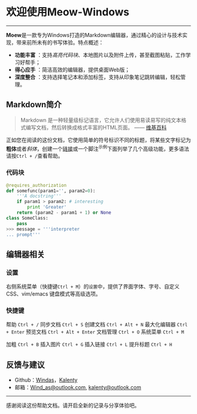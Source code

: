 # 欢迎使用Meow-Windows


-------------------
**Moew**是一款专为Windows打造的Markdown编辑器，通过精心的设计与技术实现，带来前所未有的书写体验。特点概述：
 
- **功能丰富** ：支持*高亮代码块*、本地图片以及附件上传，甚至截图粘贴，工作学习好帮手；
- **得心应手** ：简洁高效的编辑器，提供桌面Web版；
- **深度整合** ：支持选择笔记本和添加标签，支持从印象笔记跳转编辑，轻松管理。


## Markdown简介

> Markdown 是一种轻量级标记语言，它允许人们使用易读易写的纯文本格式编写文档，然后转换成格式丰富的HTML页面。    —— [维基百科](https://zh.wikipedia.org/wiki/Markdown)

正如您在阅读的这份文档，它使用简单的符号标识不同的标题，将某些文字标记为**粗体**或者*斜体*，创建一个[链接](http://www.example.com)或一个脚注<sup>示例</sup>下面列举了几个高级功能，更多语法请按`Ctrl + /`查看帮助。 

### 代码块
``` python
@requires_authorization
def somefunc(param1='', param2=0):
    '''A docstring'''
    if param1 > param2: # interesting
        print 'Greater'
    return (param2 - param1 + 1) or None
class SomeClass:
    pass
>>> message = '''interpreter
... prompt'''
```

## 编辑器相关
### 设置
右侧系统菜单（快捷键`Ctrl + M`）的`设置`中，提供了界面字体、字号、自定义CSS、vim/emacs 键盘模式等高级选项。

### 快捷键

帮助    `Ctrl + /`
同步文档    `Ctrl + S`
创建文档    `Ctrl + Alt + N`
最大化编辑器    `Ctrl + Enter`
预览文档 `Ctrl + Alt + Enter`
文档管理    `Ctrl + O`
系统菜单    `Ctrl + M` 

加粗    `Ctrl + B`
插入图片    `Ctrl + G`
插入链接    `Ctrl + L`
提升标题    `Ctrl + H`

## 反馈与建议
- Github：[Windas](https://github.com/Windas)，[Kalenty](https://github.com/kalenty)
- 邮箱：<Wind_as@outlook.com>, <kalenty@outlook.com>

---------
感谢阅读这份帮助文档。请开启全新的记录与分享体验吧。

